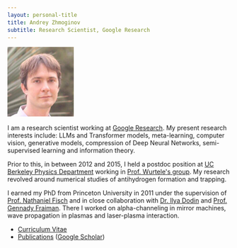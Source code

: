 ```yaml
---
layout: personal-title
title: Andrey Zhmoginov
subtitle: Research Scientist, Google Research
---
```


<p/>

<div class="textphoto" style="max-width: 150px;"><center><img src="/public/photo.jpg" style="max-width: 100%; max-height: 100%"/></center></div>

I am a research scientist working at [Google Research](https://research.google/).
My present research interests include: LLMs and Transformer models, meta-learning, computer vision, generative models, compression of Deep Neural Networks, semi-supervised learning and information theory.

Prior to this, in between 2012 and 2015, I held a postdoc position at [UC Berkeley Physics Department](https://physics.berkeley.edu/) working in [Prof. Wurtele's group](https://plasma.physics.berkeley.edu/).
My research revolved around numerical studies of antihydrogen formation and trapping.

I earned my PhD from Princeton University in 2011 under the supervision of [Prof. Nathaniel Fisch](https://plasma.princeton.edu/people/nathaniel-j-fisch) and in close collaboration with [Dr. Ilya Dodin](https://theory.pppl.gov/people/profile.php?pid=21&n=Ilya-Dodin) and [Prof. Gennady Fraiman](https://scholar.google.com/citations?user=TVOmrb4AAAAJ&view_op=list_works&sortby=pubdate).
There I worked on alpha-channeling in mirror machines, wave propagation in plasmas and laser-plasma interaction.

* [Curriculum Vitae](cv)
* [Publications](publications) ([Google Scholar](https://scholar.google.com/citations?user=jj6IfzEAAAAJ&hl=en&oi=ao))
